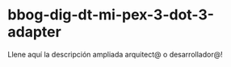 # bbog-dig-dt-mi-pex-3-dot-3-adapter
Llene aquí la descripción ampliada arquitect@ o desarrollador@!

